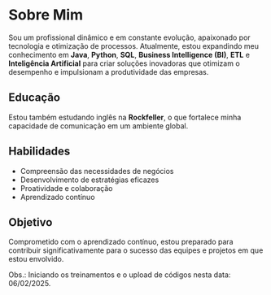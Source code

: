 
# Sobre Mim

Sou um profissional dinâmico e em constante evolução, apaixonado por tecnologia e otimização de processos. Atualmente, estou expandindo meu conhecimento em **Java**, **Python**, **SQL**, **Business Intelligence (BI)**, **ETL** e **Inteligência Artificial** para criar soluções inovadoras que otimizam o desempenho e impulsionam a produtividade das empresas.

## Educação

Estou também estudando inglês na **Rockfeller**, o que fortalece minha capacidade de comunicação em um ambiente global.

## Habilidades

- Compreensão das necessidades de negócios
- Desenvolvimento de estratégias eficazes
- Proatividade e colaboração
- Aprendizado contínuo

## Objetivo

Comprometido com o aprendizado contínuo, estou preparado para contribuir significativamente para o sucesso das equipes e projetos em que estou envolvido.

Obs.: Iniciando os treinamentos e o upload de códigos nesta data: 06/02/2025.
